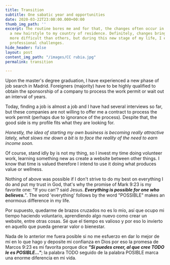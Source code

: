 ```yaml
---
title: Transition
subtitle: One sabatic year and opportunities
date: 2020-03-22T23:00:00.000+00:00
thumb_img_path: ''
excerpt: The routine bores me and for that, the changes often occur in my life. From
  a new hairstyle to my country of residence. Definitely, changes bring some challenges
  more difficult than others, but during this new stage of my life, I experience some
  professional challenges.
hide_header: false
layout: post
content_img_path: "/images/CC rubia.jpg"
permalink: transition

---
```

Upon the master's degree graduation, I have experienced a new phase of job search in Madrid. Foreigners (majority) have to be highly qualified to obtain the sponsorship of a company to process the work permit or wait out an interval of years.

Today, finding a job is almost a job and I have had several interviews so far, but these companies are not willing to offer me a contract to process the work permit (perhaps due to ignorance of the process). Despite that, the good side is my profile fits what they are looking for.

_Honestly, the idea of starting my own business is becoming really attractive lately, what slows me down a bit is to face the reality of the need to earn income soon._

Of course, stand idly by is not my thing, so I invest my time doing volunteer work, learning something new as create a website between other things. I know that time is valued therefore I intend to use it doing what produces value or wellness.

Nothing of above was possible if I don't strive to do my best on everything I do and put my trust in God, that's why the promise of Mark 9:23 is my favorite one: "If you can’? said Jesus. **_Everything is possible for one who believes._**". The word 'everything' follows by the word "POSSIBLE" makes an enormous difference in my life.

Por supuesto, quedarme de brazos cruzados no es lo mío, así que ocupo mi tiempo haciendo voluntario, aprendiendo algo nuevo como crear un website, entre otras cosas. Sé que el tiempo es valioso y por eso lo invierto en aquello que pueda generar valor o bienestar.

Nada de lo anterior me fuera posible si no me esfuerzo en dar lo mejor de mí en lo que hago y deposite mi confianza en Dios por eso la promesa de Marcos 9:23 es mi favorita porque dice **_"Si puedes creer, al que cree TODO le es POSIBLE..."_**; la palabra TODO seguido de la palabra POSIBLE marca una enorme diferencia en mi vida.